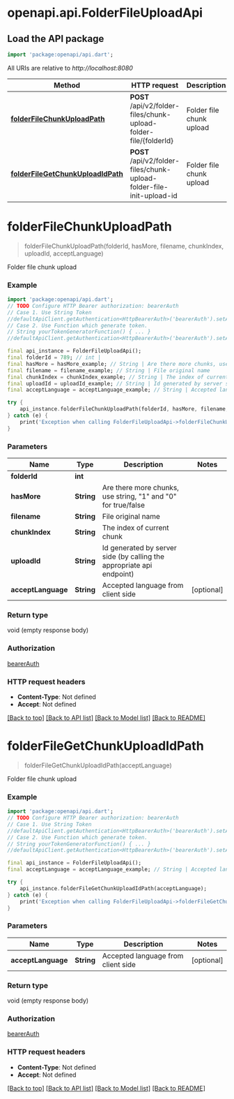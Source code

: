 # openapi.api.FolderFileUploadApi

## Load the API package
```dart
import 'package:openapi/api.dart';
```

All URIs are relative to *http://localhost:8080*

Method | HTTP request | Description
------------- | ------------- | -------------
[**folderFileChunkUploadPath**](FolderFileUploadApi.md#folderfilechunkuploadpath) | **POST** /api/v2/folder-files/chunk-upload-folder-file/{folderId} | Folder file chunk upload
[**folderFileGetChunkUploadIdPath**](FolderFileUploadApi.md#folderfilegetchunkuploadidpath) | **POST** /api/v2/folder-files/chunk-upload-folder-file-init-upload-id | Folder file chunk upload


# **folderFileChunkUploadPath**
> folderFileChunkUploadPath(folderId, hasMore, filename, chunkIndex, uploadId, acceptLanguage)

Folder file chunk upload

### Example
```dart
import 'package:openapi/api.dart';
// TODO Configure HTTP Bearer authorization: bearerAuth
// Case 1. Use String Token
//defaultApiClient.getAuthentication<HttpBearerAuth>('bearerAuth').setAccessToken('YOUR_ACCESS_TOKEN');
// Case 2. Use Function which generate token.
// String yourTokenGeneratorFunction() { ... }
//defaultApiClient.getAuthentication<HttpBearerAuth>('bearerAuth').setAccessToken(yourTokenGeneratorFunction);

final api_instance = FolderFileUploadApi();
final folderId = 789; // int | 
final hasMore = hasMore_example; // String | Are there more chunks, use string, \"1\" and \"0\" for true/false
final filename = filename_example; // String | File original name
final chunkIndex = chunkIndex_example; // String | The index of current chunk
final uploadId = uploadId_example; // String | Id generated by server side (by calling the appropriate api endpoint)
final acceptLanguage = acceptLanguage_example; // String | Accepted language from client side

try {
    api_instance.folderFileChunkUploadPath(folderId, hasMore, filename, chunkIndex, uploadId, acceptLanguage);
} catch (e) {
    print('Exception when calling FolderFileUploadApi->folderFileChunkUploadPath: $e\n');
}
```

### Parameters

Name | Type | Description  | Notes
------------- | ------------- | ------------- | -------------
 **folderId** | **int**|  | 
 **hasMore** | **String**| Are there more chunks, use string, \"1\" and \"0\" for true/false | 
 **filename** | **String**| File original name | 
 **chunkIndex** | **String**| The index of current chunk | 
 **uploadId** | **String**| Id generated by server side (by calling the appropriate api endpoint) | 
 **acceptLanguage** | **String**| Accepted language from client side | [optional] 

### Return type

void (empty response body)

### Authorization

[bearerAuth](../README.md#bearerAuth)

### HTTP request headers

 - **Content-Type**: Not defined
 - **Accept**: Not defined

[[Back to top]](#) [[Back to API list]](../README.md#documentation-for-api-endpoints) [[Back to Model list]](../README.md#documentation-for-models) [[Back to README]](../README.md)

# **folderFileGetChunkUploadIdPath**
> folderFileGetChunkUploadIdPath(acceptLanguage)

Folder file chunk upload

### Example
```dart
import 'package:openapi/api.dart';
// TODO Configure HTTP Bearer authorization: bearerAuth
// Case 1. Use String Token
//defaultApiClient.getAuthentication<HttpBearerAuth>('bearerAuth').setAccessToken('YOUR_ACCESS_TOKEN');
// Case 2. Use Function which generate token.
// String yourTokenGeneratorFunction() { ... }
//defaultApiClient.getAuthentication<HttpBearerAuth>('bearerAuth').setAccessToken(yourTokenGeneratorFunction);

final api_instance = FolderFileUploadApi();
final acceptLanguage = acceptLanguage_example; // String | Accepted language from client side

try {
    api_instance.folderFileGetChunkUploadIdPath(acceptLanguage);
} catch (e) {
    print('Exception when calling FolderFileUploadApi->folderFileGetChunkUploadIdPath: $e\n');
}
```

### Parameters

Name | Type | Description  | Notes
------------- | ------------- | ------------- | -------------
 **acceptLanguage** | **String**| Accepted language from client side | [optional] 

### Return type

void (empty response body)

### Authorization

[bearerAuth](../README.md#bearerAuth)

### HTTP request headers

 - **Content-Type**: Not defined
 - **Accept**: Not defined

[[Back to top]](#) [[Back to API list]](../README.md#documentation-for-api-endpoints) [[Back to Model list]](../README.md#documentation-for-models) [[Back to README]](../README.md)

